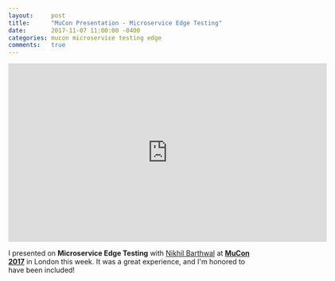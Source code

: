 ```yaml
---
layout:     post
title:      "MuCon Presentation - Microservice Edge Testing"
date:       2017-11-07 11:00:00 -0400
categories: mucon microservice testing edge
comments:   true
---
```

<iframe src="https://player.vimeo.com/video/241722050" width="640" height="360" frameborder="0" webkitallowfullscreen mozallowfullscreen allowfullscreen></iframe>

I presented on **Microservice Edge Testing** with [Nikhil Barthwal][nikhil-site] at **[MuCon 2017][mucon-2017]** in London this week. It was a great experience, and I'm honored to have been included!

[mucon-2017]: https://skillsmatter.com/conferences/8549-con-2017-the-microservices-conference
[nikhil-site]: http://www.nikhilbarthwal.com/
